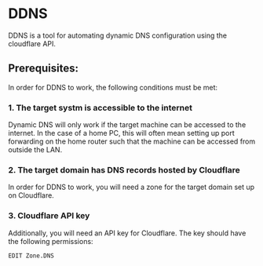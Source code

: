 # DDNS

DDNS is a tool for automating dynamic DNS configuration using the cloudflare API.

## Prerequisites:

In order for DDNS to work, the following conditions must be met:

### 1. The target systm is accessible to the internet

Dynamic DNS will only work if the target machine can be accessed to the internet.  In the case of a home PC, this will often mean setting up port forwarding on the home router such that the machine can be accessed from outside the LAN.

### 2. The target domain has DNS records hosted by Cloudflare

In order for DDNS to work, you will need a zone for the target domain set up on Cloudflare.

### 3. Cloudflare API key

Additionally, you will need an API key for Cloudflare.  The key should have the following permissions:

```
EDIT Zone.DNS
```
